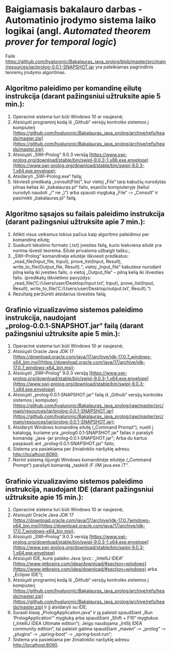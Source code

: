 # Baigiamasis bakalauro darbas - Automatinio įrodymo sistema laiko logikai (angl. _Automated theorem prover for temporal logic_)

Faile https://github.com/hyaluronic/Bakalauras_java_prolog/blob/master/src/main/resources/jar/prolog-0.0.1-SNAPSHOT.jar yra pateikiamas pagrindinis teoremų įrodymo algoritmas.

## Algoritmo paleidimo per komandinę eilutę instrukcija (darant pažingsniui užtruksite apie 5 min.):
1. Operacinė sistema turi būti Windows 10 ar naujesnė;
2. Atsisiųsti programinį kodą iš „Github“ versijų kontrolės sistemos į kompiuterį [https://github.com/hyaluronic/Bakalauras_java_prolog/archive/refs/heads/master.zip](https://github.com/hyaluronic/Bakalauras_java_prolog/archive/refs/heads/master.zip);
3. Atsisiųsti „SWI–Prolog“ 9.0.3 versiją [https://www.swi-prolog.org/download/stable/bin/swipl-9.0.3-1.x86.exe.envelope](https://www.swi-prolog.org/download/stable/bin/swipl-9.0.3-1.x64.exe.envelope);
4. Atsidaryti „SWI–Prolog.exe“ failą;
5. Iškviesti predikatą „consult(File)“, kur vietoj „File“ tarp kabučių nurodytas pilnas kelias iki „bakalauras.pl“ failo, esančio kompiuteryje (keliui nurodyti naudoti „/“ ne „\“) arba spausti mygtuką „File“ ‑> „Consult“ ir pasirinkti „bakalauras.pl“ failą.

## Algoritmo sąsajos su failais paleidimo instrukcija (darant pažingsniui užtruksite apie 7 min.):
1. Atlikti visus veiksmus tokius pačius kaip algoritmo paleidimui per komandinę eilutę;
2. Susikurti tekstinio formato (.txt) įvesties failą, kurio kiekviena eilutė yra norima išvesti teorema. Eilutė privaloma užbaigti tašku.;
3. „SWI–Prolog“ komandinėje eilutėje iškviesti predikatus: „read_file(Input_file, Input), prove_list(Input, Result), write_to_file(Output_file, Result).“, vietoj „Input_file“ kabutėse nurodant pilną kelią iki įvesties failo, o vietoj „Output_file“ – pilną kelią iki išvesties failo. (predikatų iškvietimo pavyzdys: „read_file(’C:/Users/user/Desktop/input.txt’, Input), prove_list(Input, Result), write_to_file(’C:/Users/user/Desktop/output.txt’, Result).“)
4. Rezultatą peržiūrėti atsidarius išvesties failą;

## Grafinio vizualizavimo sistemos paleidimo instrukcija, naudojant „prolog‑0.0.1‑SNAPSHOT.jar“ failą (darant pažingsniui užtruksite apie 5 min.):
1. Operacinė sistema turi būti Windows 10 ar naujesnė;
2. Atsisiųsti Oracle Java JDK 17 [https://download.oracle.com/java/17/archive/jdk-17.0.7_windows-x64_bin.msi](https://download.oracle.com/java/17/archive/jdk-17.0.7_windows-x64_bin.msi);
3. Atsisiųsti „SWI–Prolog“ 9.0.3 versiją [https://www.swi-prolog.org/download/stable/bin/swipl-9.0.3-1.x64.exe.envelope](https://www.swi-prolog.org/download/stable/bin/swipl-9.0.3-1.x64.exe.envelope)
4. Atsisiųsti „prolog‑0.0.1‑SNAPSHOT.jar“ failą iš „Github“ versijų kontrolės sistemos į kompiuterį [https://github.com/hyaluronic/Bakalauras_java_prolog/raw/master/src/main/resources/jar/prolog-0.0.1-SNAPSHOT.jar](https://github.com/hyaluronic/Bakalauras_java_prolog/raw/master/src/main/resources/jar/prolog-0.0.1-SNAPSHOT.jar);
5. Atsidaryti Windows komandinę eilutę („Command Prompt“), nueiti į katalogą, kuriame yra „prolog0.0.1‑SNAPSHOT.jar“ failas ir parašyti komandą: „java ‑jar prolog‑0.0.1‑SNAPSHOT.jar“;
Arba du kartus paspausti ant „prolog‑0.0.1‑SNAPSHOT.jar“ failo;
6. Sistema yra pasiekiama per žiniatinklio naršyklę adresu [http://localhost:8090](http://localhost:8090);
7. Norint sistemą išjungti Windows komandinėje eilutėje („Command Prompt“) parašyti komandą „taskkill /F /IM java.exe /T“.

## Grafinio vizualizavimo sistemos paleidimo instrukcija, naudojant IDE (darant pažingsniui užtruksite apie 15 min.):
1. Operacinė sistema turi būti Windows 10 ar naujesnė;
2. Atsisiųsti Oracle Java JDK 17 [https://download.oracle.com/java/17/archive/jdk-17.0.7windows-x64_bin.msi](https://download.oracle.com/java/17/archive/jdk-17.0.7_windows-x64_bin.msi);
3. Atsisiųsti „SWI–Prolog“ 9.0.3 versiją [https://www.swi-prolog.org/download/stable/bin/swipl-9.0.3-1.x64.exe.envelope](https://www.swi-prolog.org/download/stable/bin/swipl-9.0.3-1.x64.exe.envelope)
4. Atsisiųsti IDE, kuris palaiko Java (pvz.: „IntelliJ IDEA“ [https://www.jetbrains.com/idea/download/#section=windows](https://www.jetbrains.com/idea/download/#section=windows) arba „Eclipse IDE“);
5. Atsisiųsti programinį kodą iš „Github“ versijų kontrolės sistemos į kompiuterį [https://github.com/hyaluronic/Bakalauras_java_prolog/archive/refs/heads/master.zip](https://github.com/hyaluronic/Bakalauras_java_prolog/archive/refs/heads/master.zip) ir jį atsidaryti su IDE;
6. Surasti klasę „PrologApplication.java“ ir ją paleisti spaudžiant „Run ’PrologApplication’“ mygtuką arba spaudžiant „Shift + F10“ mygtukus („IntelliJ IDEA Ultimate edition“);
Jeigu naudojama „Intllij IDEA community edition“, tai paleisti galima spaudžiant „maven“ ‑> „prolog“ ‑> „plugins“ ‑> „spring‑boot“ ‑> „spring‑boot:run“;
7. Sistema yra pasiekiama per žiniatinklio naršyklę adresu [http://localhost:8090](http://localhost:8090).
